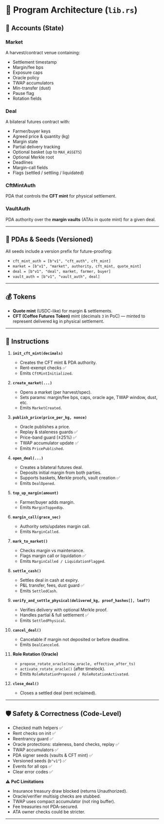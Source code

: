 
# 🧱 Program Architecture (`lib.rs`)

## 📂 Accounts (State)

### **Market**
A harvest/contract venue containing:
- Settlement timestamp  
- Margin/fee bps  
- Exposure caps  
- Oracle policy  
- TWAP accumulators  
- Min-transfer (dust)  
- Pause flag  
- Rotation fields  

### **Deal**
A bilateral futures contract with:
- Farmer/buyer keys  
- Agreed price & quantity (kg)  
- Margin state  
- Partial delivery tracking  
- Optional basket (up to `MAX_ASSETS`)  
- Optional Merkle root  
- Deadlines  
- Margin-call fields  
- Flags (settled / settling / liquidated)  

### **CftMintAuth**
PDA that controls the **CFT mint** for physical settlement.  

### **VaultAuth**
PDA authority over the **margin vaults** (ATAs in quote mint) for a given deal.  

---

## 🔑 PDAs & Seeds (Versioned)

All seeds include a version prefix for future-proofing:

- `cft_mint_auth = [b"v1", "cft_auth", cft_mint]`  
- `market = [b"v1", "market", authority, cft_mint, quote_mint]`  
- `deal = [b"v1", "deal", market, farmer, buyer]`  
- `vault_auth = [b"v1", "vault_auth", deal]`  

---

## 💰 Tokens

- **Quote mint** (USDC-like) for margin & settlements.  
- **CFT (Coffee Futures Token)** mint (decimals `3` in PoC) — minted to represent delivered kg in physical settlement.  

---

## 🧭 Instructions 

1. **`init_cft_mint(decimals)`**  
   - Creates the CFT mint & PDA authority.  
   - Rent-exempt checks ✅  
   - Emits `CftMintInitialized`.

2. **`create_market(...)`**  
   - Opens a market (per harvest/spec).  
   - Sets params: margin/fee bps, caps, oracle age, TWAP window, dust, etc.  
   - Emits `MarketCreated`.

3. **`publish_price(price_per_kg, nonce)`**  
   - Oracle publishes a price.  
   - Replay & staleness guards ✅  
   - Price-band guard (±25%) ✅  
   - TWAP accumulator update ✅  
   - Emits `PricePublished`.

4. **`open_deal(...)`**  
   - Creates a bilateral futures deal.  
   - Deposits initial margin from both parties.  
   - Supports baskets, Merkle proofs, vault creation ✅  
   - Emits `DealOpened`.

5. **`top_up_margin(amount)`**  
   - Farmer/buyer adds margin.  
   - Emits `MarginToppedUp`.

6. **`margin_call(grace_sec)`**  
   - Authority sets/updates margin call.  
   - Emits `MarginCalled`.

7. **`mark_to_market()`**  
   - Checks margin vs maintenance.  
   - Flags margin call or liquidation ✅  
   - Emits `MarginCalled / LiquidationFlagged`.

8. **`settle_cash()`**  
   - Settles deal in cash at expiry.  
   - P&L transfer, fees, dust guard ✅  
   - Emits `SettledCash`.

9. **`verify_and_settle_physical(delivered_kg, proof_hashes[], leaf?)`**  
   - Verifies delivery with optional Merkle proof.  
   - Handles partial & full settlement ✅  
   - Emits `SettledPhysical`.

10. **`cancel_deal()`**  
    - Cancelable if margin not deposited or before deadline.  
    - Emits `DealCanceled`.

11. **Role Rotation (Oracle)**  
    - `propose_rotate_oracle(new_oracle, effective_after_ts)`  
    - `activate_rotate_oracle()` (after timelock).  
    - Emits `RoleRotationProposed / RoleRotationActivated`.

12. **`close_deal()`**  
    - Closes a settled deal (rent reclaimed).  

---


## 🛡️ Safety & Correctness (Code-Level)

- Checked math helpers ✅  
- Rent checks on init ✅  
- Reentrancy guard ✅  
- Oracle protections: staleness, band checks, replay ✅  
- TWAP accumulators ✅  
- PDA signer seeds (vaults & CFT mint) ✅  
- Versioned seeds (`b"v1"`) ✅  
- Events for all ops ✅  
- Clear error codes ✅  

⚠️ **PoC Limitations**  
- Insurance treasury draw blocked (returns Unauthorized).  
- Oracle/verifier multisig checks are stubbed.  
- TWAP uses compact accumulator (not ring buffer).  
- Fee treasuries not PDA-secured.  
- ATA owner checks could be stricter.  

---
